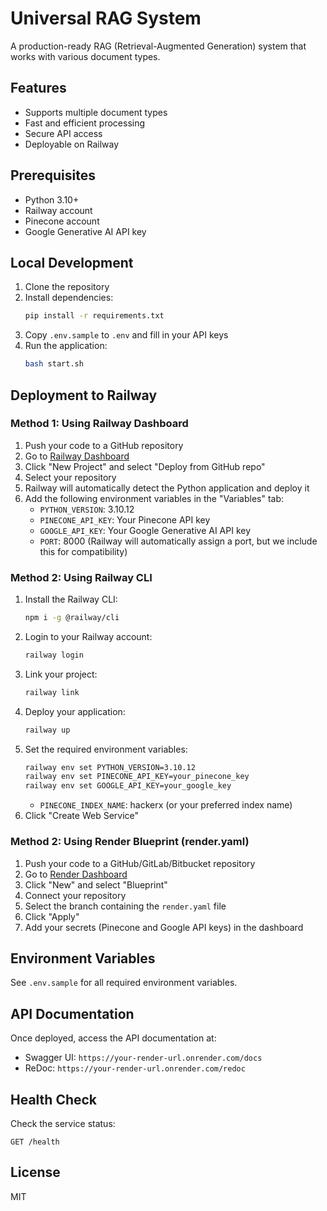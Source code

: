 # Universal RAG System

A production-ready RAG (Retrieval-Augmented Generation) system that works with various document types.

## Features

- Supports multiple document types
- Fast and efficient processing
- Secure API access
- Deployable on Railway

## Prerequisites

- Python 3.10+
- Railway account
- Pinecone account
- Google Generative AI API key

## Local Development

1. Clone the repository
2. Install dependencies:
   ```bash
   pip install -r requirements.txt
   ```
3. Copy `.env.sample` to `.env` and fill in your API keys
4. Run the application:
   ```bash
   bash start.sh
   ```

## Deployment to Railway

### Method 1: Using Railway Dashboard

1. Push your code to a GitHub repository
2. Go to [Railway Dashboard](https://railway.app/)
3. Click "New Project" and select "Deploy from GitHub repo"
4. Select your repository
5. Railway will automatically detect the Python application and deploy it
6. Add the following environment variables in the "Variables" tab:
   - `PYTHON_VERSION`: 3.10.12
   - `PINECONE_API_KEY`: Your Pinecone API key
   - `GOOGLE_API_KEY`: Your Google Generative AI API key
   - `PORT`: 8000 (Railway will automatically assign a port, but we include this for compatibility)

### Method 2: Using Railway CLI

1. Install the Railway CLI:
   ```bash
   npm i -g @railway/cli
   ```
2. Login to your Railway account:
   ```bash
   railway login
   ```
3. Link your project:
   ```bash
   railway link
   ```
4. Deploy your application:
   ```bash
   railway up
   ```
5. Set the required environment variables:
   ```bash
   railway env set PYTHON_VERSION=3.10.12
   railway env set PINECONE_API_KEY=your_pinecone_key
   railway env set GOOGLE_API_KEY=your_google_key
   ```
   - `PINECONE_INDEX_NAME`: hackerx (or your preferred index name)
7. Click "Create Web Service"

### Method 2: Using Render Blueprint (render.yaml)

1. Push your code to a GitHub/GitLab/Bitbucket repository
2. Go to [Render Dashboard](https://dashboard.render.com/)
3. Click "New" and select "Blueprint"
4. Connect your repository
5. Select the branch containing the `render.yaml` file
6. Click "Apply"
7. Add your secrets (Pinecone and Google API keys) in the dashboard

## Environment Variables

See `.env.sample` for all required environment variables.

## API Documentation

Once deployed, access the API documentation at:
- Swagger UI: `https://your-render-url.onrender.com/docs`
- ReDoc: `https://your-render-url.onrender.com/redoc`

## Health Check

Check the service status:
```
GET /health
```

## License

MIT

